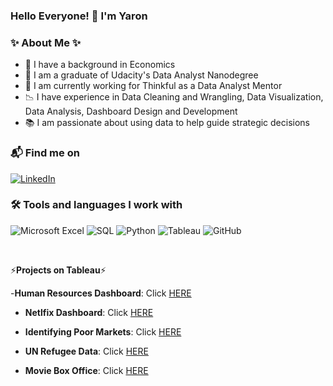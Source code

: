 ### Hello Everyone! 👋 I'm Yaron


### ✨ About Me ✨ 


- 🌱 I have a background in Economics
- 👯 I am a graduate of Udacity's Data Analyst Nanodegree 
- 🤔 I am currently working for Thinkful as a Data Analyst Mentor 
- 📉 I have experience in Data Cleaning and Wrangling, Data Visualization, Data Analysis, Dashboard Design and Development
- 📚 I am passionate about using data to help guide strategic decisions


### 📬 Find me on
[![LinkedIn](https://img.shields.io/badge/LinkedIn-0077B5?style=for-the-badge&logo=linkedin&logoColor=white)](https://www.linkedin.com/in/yaronshamash/) 

### 🛠️ Tools and languages I work with
![Microsoft Excel](https://img.shields.io/badge/Microsoft_Excel-217346?style=for-the-badge&logo=microsoft-excel&logoColor=white)  ![SQL](https://img.shields.io/badge/SQL-316192?style=for-the-badge&logo=postgresql&logoColor=white)  ![Python](https://img.shields.io/badge/Python-FFD43B?style=for-the-badge&logo=python&logoColor=blue)  ![Tableau](	https://img.shields.io/badge/Tableau-E97627?style=for-the-badge&logo=Tableau&logoColor=white)  ![GitHub](	https://img.shields.io/badge/GitHub-100000?style=for-the-badge&logo=github&logoColor=white)  



<p>&nbsp;</p>
 
 ⚡**Projects on Tableau**⚡
 
 -**Human Resources Dashboard**: Click [HERE](https://public.tableau.com/app/profile/yaron6843/viz/HR_Dashboard_16805716287390/HRAnalyticsDashboards)
 
 - **Netlfix Dashboard**: Click [HERE](https://public.tableau.com/app/profile/yaron6843/viz/Netflix_dashboard_16799234906560/Netflix)
 
 - **Identifying Poor Markets**: Click [HERE](https://public.tableau.com/app/profile/yaron6843/viz/Identifying_sales_laggards/Story1)
 
 - **UN Refugee Data**: Click [HERE](https://public.tableau.com/app/profile/yaron6843/viz/Un_refugee/Dashboard1)
 
 - **Movie Box Office**: Click [HERE](https://public.tableau.com/app/profile/yaron6843/viz/movietxsales/Dashboard1)
 
 
 <p>&nbsp;</p>
 
